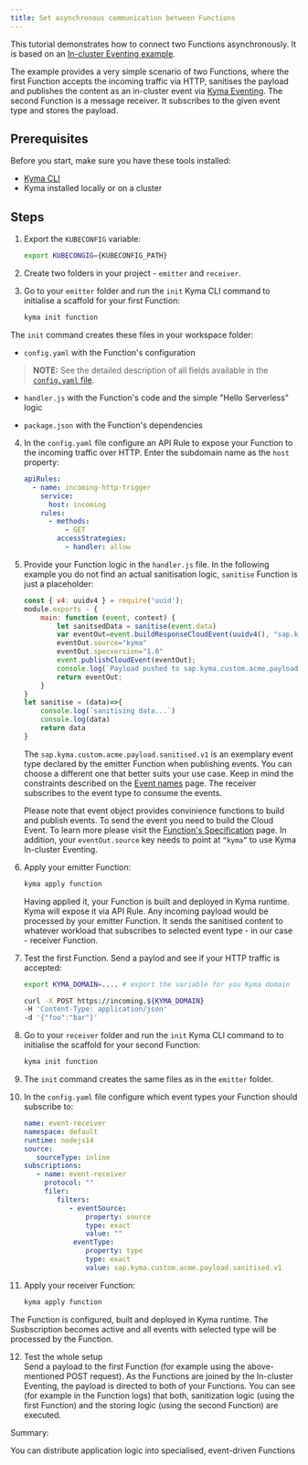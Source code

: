 ```yaml
---
title: Set asynchronous communication between Functions
---
```


This tutorial demonstrates how to connect two Functions asynchronously. It is based on an [In-cluster Eventing example](https://github.com/kyma-project/examples/pull/188).

The example provides a very simple scenario of two Functions, where the first Function accepts the incoming traffic via HTTP, sanitises the payload and publishes the content as an in-cluster event via [Kyma Eventing](https://kyma-project.io/docs/kyma/latest/01-overview/main-areas/eventing/).
The second Function is a message receiver. It subscribes to the given event type and stores the payload.

## Prerequisites

Before you start, make sure you have these tools installed:

- [Kyma CLI](https://github.com/kyma-project/cli)
- Kyma installed locally or on a cluster

## Steps

1. Export the `KUBECONFIG` variable:
   ```bash
   export KUBECONGIG={KUBECONFIG_PATH}
   ```
2. Create two folders in your project - `emitter` and `receiver`.
3. Go to your `emitter` folder and run the `init` Kyma CLI command to initialise a scaffold for your first Function:

   ```bash
   kyma init function
    ```

  The `init` command creates these files in your workspace folder:

  - `config.yaml`	with the Function's configuration

>**NOTE:** See the detailed description of all fields available in the [`config.yaml` file](../../05-technical-reference/svls-06-function-configuration-file.md).

  - `handler.js` with the Function's code and the simple "Hello Serverless" logic
  
  - `package.json` with the Function's dependencies

4. In the `config.yaml` file configure an API Rule to expose your Function to the incoming traffic over HTTP. Enter the subdomain name as the `host` property:

    ```yaml
    apiRules:
      - name: incoming-http-trigger
        service:
          host: incoming
        rules:
          - methods:
              - GET
            accessStrategies:
              - handler: allow
    ```

5. Provide your Function logic in the `handler.js` file. In the following example you do not find an actual sanitisation logic, `sanitise` Function is just a placeholder:

   ```js
   const { v4: uuidv4 } = require('uuid');
   module.exports - {
       main: function (event, context) {
           let sanitsedData = sanitise(event.data)
           var eventOut=event.buildResponseCloudEvent(uuidv4(), "sap.kyma.custom.acme.payload.sanitised.v1", sanitisedData);
           eventOut.source="kyma"
           eventOut.specversion="1.0"
           event.publishCloudEvent(eventOut);
           console.log(`Payload pushed to sap.kyma.custom.acme.payload.sanitised.v1`,eventOut)
           return eventOut;
       }
   }
   let sanitise = (data)=>{
       console.log(`sanitising data...`)
       console.log(data)
       return data
   }
   ```
   The `sap.kyma.custom.acme.payload.sanitised.v1` is an exemplary event type declared by the emitter Function when publishing events. You can choose a different one that better suits your use case. Keep in mind the constraints described on the [Event names](https://kyma-project.io/docs/kyma/latest/05-technical-reference/evnt-01-event-names) page. The receiver subscribes to the event type to consume the events.

   Please note that event object provides convinience functions to build and publish events. To send the event you need to build the Cloud Event. To learn more please visit the [Function's Specification](https://kyma-project.io/docs/kyma/latest/05-technical-reference/svls-08-function-specification#event-object-sdk) page. In addition, your `eventOut.source` key needs to point at `“kyma”` to use Kyma In-cluster Eventing.

6. Apply your emitter Function:

    ```bash
    kyma apply function
    ```
   Having applied it, your Function is built and deployed in Kyma runtime. Kyma will expose it via API Rule. Any incoming payload would be processed by your emitter Function. It sends the sanitised content to whatever workload that subscribes to selected event type - in our case - receiver Function.

7. Test the first Function. Send a paylod and see if your HTTP traffic is accepted:

      ```bash
      export KYMA_DOMAIN=.... # export the variable for you Kyma domain
      
      curl -X POST https://incoming.${KYMA_DOMAIN}
      -H 'Content-Type: application/json'
      -d '{"foo":"bar"}'
      ```

8. Go to your `receiver` folder and run the `init` Kyma CLI command to to initialise the scaffold for your second Function:
   ```bash
   kyma init function
   ```
9.  The `init` command creates the same files as in the `emitter` folder.
10. In the `config.yaml` file configure which event types your Function should subscribe to:
    ```yaml
    name: event-receiver
    namespace: default
    runtime: nodejs14
    source:
       sourceType: inline
    subscriptions:
       - name: event-receiver
         protocol: ""
         filer:
            filters:
               - eventSource:
                   property: source
                   type: exact
                   value: ""
                eventType:
                   property: type
                   type: exact
                   value: sap.kyma.custom.acme.payload.sanitised.v1
    ```
11.  Apply your receiver Function:
     ```bash
     kyma apply function
     ```
   The Function is configured, built and deployed in Kyma runtime. The Susbscription becomes active and all events with selected type will be processed by the Function.  

12.  Test the whole setup  
Send a payload to the first Function (for example using the above-mentioned POST request). As the Functions are joined by the In-cluster Eventing, the payload is directed to both of your Functions.
You can see (for example in the Function logs) that both, sanitization logic (using the first Function) and the storing logic (using the second Function) are executed.

Summary:

You can distribute application logic into specialised, event-driven Functions